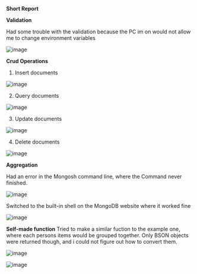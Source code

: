**Short Report**

**Validation**

Had some trouble with the validation because the PC im on would not allow me to change environment variables

![image](https://user-images.githubusercontent.com/54100417/191589113-a67d7f09-ac5c-4152-a02a-758e498a96f5.png)


**Crud Operations**

1. Insert documents

![image](https://user-images.githubusercontent.com/54100417/191584104-a56336f4-1e4a-4269-97c1-fe791af495f9.png)

2. Query documents

![image](https://user-images.githubusercontent.com/54100417/191584517-a1b4805e-e93c-4eae-8045-cd80e2d390d8.png)

3. Update documents

![image](https://user-images.githubusercontent.com/54100417/191585136-897eea2d-c554-4604-b040-e27f6dd673fd.png)

4. Delete documents

![image](https://user-images.githubusercontent.com/54100417/191585340-d8305d6c-b30c-4ef3-8a76-c36832a55adb.png)

**Aggregation**

Had an error in the Mongosh command line, where the Command never finished. 

![image](https://user-images.githubusercontent.com/54100417/191594520-9761963c-a576-4c36-ac5f-938e960ed058.png)

Switched to the built-in shell on the MongoDB website where it worked fine

![image](https://user-images.githubusercontent.com/54100417/191595171-84c6f312-56bf-4d34-9557-45fa83fe0837.png)

**Self-made function**
Tried to make a similar fuction to the example one, where each persons items would be grouped together. Only BSON objects were returned though,
and i could not figure out how to convert them.

![image](https://user-images.githubusercontent.com/54100417/191599656-858c741e-1ab1-4c97-ba02-b0058de4e95d.png)

![image](https://user-images.githubusercontent.com/54100417/191599757-ea4dde67-6610-43a7-9ba2-091b9f31b807.png)


